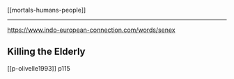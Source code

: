 [[mortals-humans-people]]

---

https://www.indo-european-connection.com/words/senex

## Killing the Elderly
[[p-olivelle1993]] p115
